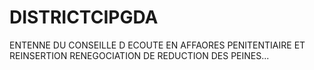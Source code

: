 # DISTRICTCIPGDA
ENTENNE DU CONSEILLE D ECOUTE EN AFFAORES PENITENTIAIRE ET REINSERTION RENEGOCIATION DE REDUCTION DES PEINES...
